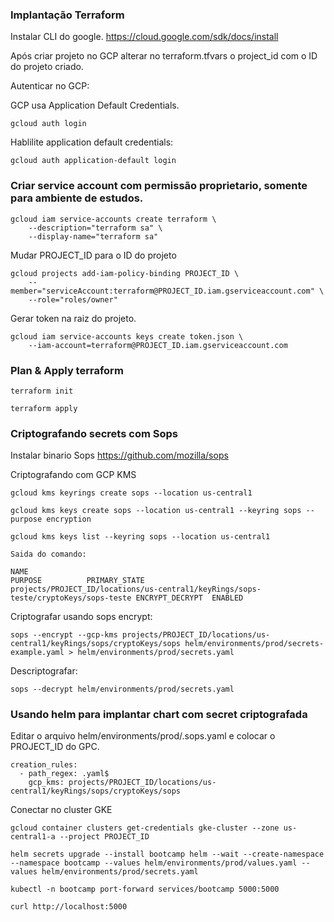 ### Implantação Terraform
Instalar CLI do google.
https://cloud.google.com/sdk/docs/install

Após criar projeto no GCP alterar no terraform.tfvars o project_id com o ID do projeto criado.

Autenticar no GCP:

GCP usa Application Default Credentials.
```
gcloud auth login
```

Hablilite application default credentials:
```
gcloud auth application-default login
```

### Criar service account com permissão proprietario, somente para ambiente de estudos.
```
gcloud iam service-accounts create terraform \
    --description="terraform sa" \
    --display-name="terraform sa"
```

Mudar PROJECT_ID para o ID do projeto
```
gcloud projects add-iam-policy-binding PROJECT_ID \
    --member="serviceAccount:terraform@PROJECT_ID.iam.gserviceaccount.com" \
    --role="roles/owner"
```

Gerar token na raiz do projeto. 
```
gcloud iam service-accounts keys create token.json \
    --iam-account=terraform@PROJECT_ID.iam.gserviceaccount.com
```

### Plan & Apply terraform

```
terraform init
```

```
terraform apply
```


### Criptografando secrets com Sops

Instalar binario Sops https://github.com/mozilla/sops

Criptografando com GCP KMS
```
gcloud kms keyrings create sops --location us-central1
```
```
gcloud kms keys create sops --location us-central1 --keyring sops --purpose encryption
```
```
gcloud kms keys list --keyring sops --location us-central1

Saida do comando:

NAME                                                                                PURPOSE          PRIMARY_STATE
projects/PROJECT_ID/locations/us-central1/keyRings/sops-teste/cryptoKeys/sops-teste ENCRYPT_DECRYPT  ENABLED
```

Criptografar usando sops encrypt:
```
sops --encrypt --gcp-kms projects/PROJECT_ID/locations/us-central1/keyRings/sops/cryptoKeys/sops helm/environments/prod/secrets-example.yaml > helm/environments/prod/secrets.yaml
```

Descriptografar:
```
sops --decrypt helm/environments/prod/secrets.yaml
```

### Usando helm para implantar chart com secret criptografada

Editar o arquivo helm/environments/prod/.sops.yaml e colocar o PROJECT_ID do GPC.
```
creation_rules:
  - path_regex: .yaml$
    gcp_kms: projects/PROJECT_ID/locations/us-central1/keyRings/sops/cryptoKeys/sops
```

Conectar no cluster GKE

```
gcloud container clusters get-credentials gke-cluster --zone us-central1-a --project PROJECT_ID
```
```
helm secrets upgrade --install bootcamp helm --wait --create-namespace --namespace bootcamp --values helm/environments/prod/values.yaml --values helm/environments/prod/secrets.yaml
```
```
kubectl -n bootcamp port-forward services/bootcamp 5000:5000
```
```
curl http://localhost:5000
```
